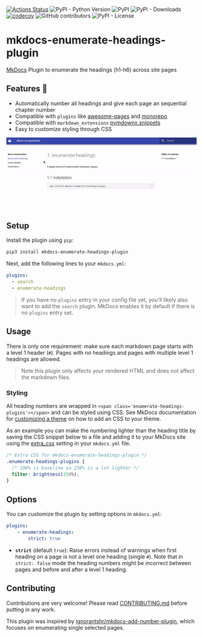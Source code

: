 [![Actions Status](https://github.com/timvink/mkdocs-enumerate-headings-plugin/workflows/pytest/badge.svg)](https://github.com/timvink/mkdocs-enumerate-headings-plugin/actions)
![PyPI - Python Version](https://img.shields.io/pypi/pyversions/mkdocs-enumerate-headings-plugin)
![PyPI](https://img.shields.io/pypi/v/mkdocs-enumerate-headings-plugin)
![PyPI - Downloads](https://img.shields.io/pypi/dm/mkdocs-enumerate-headings-plugin)
[![codecov](https://codecov.io/gh/timvink/mkdocs-enumerate-headings-plugin/branch/master/graph/badge.svg)](https://codecov.io/gh/timvink/mkdocs-enumerate-headings-plugin)
![GitHub contributors](https://img.shields.io/github/contributors/timvink/mkdocs-enumerate-headings-plugin)
![PyPI - License](https://img.shields.io/pypi/l/mkdocs-enumerate-headings-plugin)

# mkdocs-enumerate-headings-plugin

[MkDocs](https://www.mkdocs.org/) Plugin to enumerate the headings (h1-h6) across site pages

## Features :star2:

- Automatically number all headings and give each page an sequential chapter number
- Compatible with `plugins` like [awesome-pages](https://github.com/lukasgeiter/mkdocs-awesome-pages-plugin) and [monorepo](https://github.com/spotify/mkdocs-monorepo-plugin)
- Compatible with `markdown_extensions` [pymdownx.snippets](https://facelessuser.github.io/pymdown-extensions/extensions/snippets/)
- Easy to customize styling through CSS

![demo screencast](demo_screencast.gif)

## Setup

Install the plugin using `pip`:

```bash
pip3 install mkdocs-enumerate-headings-plugin
```

Next, add the following lines to your `mkdocs.yml`:

```yml
plugins:
  - search
  - enumerate-headings
```

> If you have no `plugins` entry in your config file yet, you'll likely also want to add the `search` plugin. MkDocs enables it by default if there is no `plugins` entry set.

## Usage

There is only one requirement: make sure each markdown page starts with a level 1 header (`#`).
Pages with no headings and pages with multiple level 1 headings are allowed.

> Note this plugin only affects your rendered HTML and does not affect the markdown files.

### Styling

All heading numbers are wrapped in `<span class='enumerate-headings-plugins'></span>` and can be styled using CSS. See MkDocs documentation for [customizing a theme](https://www.mkdocs.org/user-guide/styling-your-docs/#customizing-a-theme) on how to add an CSS to your theme.

As an example you can make the numbering lighter than the heading title by saving the CSS snippet below to a file and adding it to your MkDocs site using the [extra_css](https://www.mkdocs.org/user-guide/configuration/#extra_css) setting in your `mkdocs.yml` file.

```css
/* Extra CSS for mkdocs-enumerate-headings-plugin */ 
.enumerate-headings-plugins {
  /* 100% is baseline so 250% is a lot lighter */
  filter: brightness(250%);
}
```

## Options

You can customize the plugin by setting options in `mkdocs.yml`:

```yml
plugins:
    - enumerate-headings:
        strict: true
```

- **`strict`** (default `true`): Raise errors instead of warnings when first heading on a page is not a level one heading (single `#`). Note that in `strict: false` mode the heading numbers might be incorrect between pages and before and after a level 1 heading.

## Contributing

Contributions are very welcome! Please read [CONTRIBUTING.md](CONTRIBUTING.md) before putting in any work.

This plugin was inspired by [ignorantshr/mkdocs-add-number-plugin](https://github.com/ignorantshr/mkdocs-add-number-plugin), which focuses on enumerating single selected pages.
